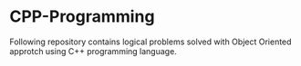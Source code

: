 # CPP-Programming
Following repository contains logical problems solved with Object Oriented approtch using C++ programming language.
